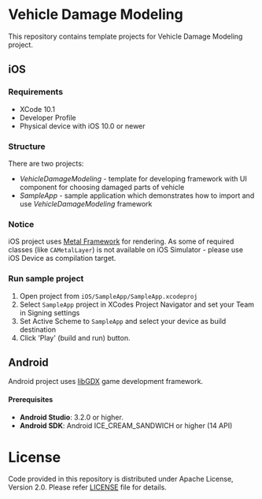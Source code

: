 # Vehicle Damage Modeling

This repository contains template projects for Vehicle Damage Modeling project.

## iOS

### Requirements

 - XCode 10.1
 - Developer Profile
 - Physical device with iOS 10.0 or newer

### Structure
There are two projects:

 - _VehicleDamageModeling_ - template for developing framework with UI component for choosing damaged parts of vehicle
 - _SampleApp_ - sample application which demonstrates how to import and use _VehicleDamageModeling_ framework

### Notice
iOS project uses [Metal Framework](https://developer.apple.com/metal/) for rendering. As some of required classes (like `CAMetalLayer`) is not available on iOS Simulator - please use iOS Device as compilation target.

### Run sample project
1. Open project from ```iOS/SampleApp/SampleApp.xcodeproj```
2. Select ```SampleApp``` project in XCodes Project Navigator and set your Team in Signing settings
3. Set Active Scheme to ```SampleApp``` and select your device as build destination
4. Click 'Play' (build and run) button.

## Android

Android project uses [libGDX](https://libgdx.badlogicgames.com/) game development framework.

#### Prerequisites

 - __Android Studio__: 3.2.0 or higher.
 - __Android SDK__: Android ICE_CREAM_SANDWICH or higher (14 API)

# License

Code provided in this repository is distributed under Apache License, Version 2.0. Please refer [LICENSE](../master/LICENSE) file for details.
